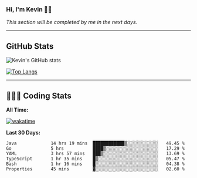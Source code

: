 ### Hi, I'm Kevin 👋🏻

_This section will be completed by me in the next days._


--- 
## GitHub Stats
![Kevin's GitHub stats](https://github-readme-stats.vercel.app/api?username=kevin-kraus&show_icons=true&theme=dark)

[![Top Langs](https://github-readme-stats.vercel.app/api/top-langs/?username=kevin-kraus&layout=compact&theme=dark)]()

---
## 🧑🏻‍💻 Coding Stats

**All Time:**

[![wakatime](https://wakatime.com/badge/user/2ee1869b-72a2-4c21-b5f7-e95432f5a1cf.svg?style=flat)](https://wakatime.com/@2ee1869b-72a2-4c21-b5f7-e95432f5a1cf)

**Last 30 Days:**

<!--START_SECTION:waka-->

```text
Java             14 hrs 19 mins  ████████████▒░░░░░░░░░░░░   49.45 %
Go               5 hrs           ████▒░░░░░░░░░░░░░░░░░░░░   17.29 %
YAML             3 hrs 57 mins   ███▒░░░░░░░░░░░░░░░░░░░░░   13.69 %
TypeScript       1 hr 35 mins    █▒░░░░░░░░░░░░░░░░░░░░░░░   05.47 %
Bash             1 hr 16 mins    █░░░░░░░░░░░░░░░░░░░░░░░░   04.38 %
Properties       45 mins         ▓░░░░░░░░░░░░░░░░░░░░░░░░   02.60 %
```

<!--END_SECTION:waka-->
